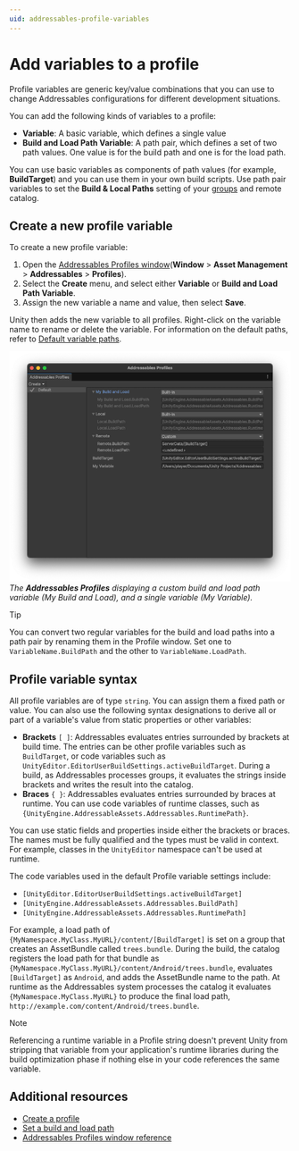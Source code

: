 ```yaml
---
uid: addressables-profile-variables
---
```


# Add variables to a profile

Profile variables are generic key/value combinations that you can use to change Addressables configurations for different development situations.

You can add the following kinds of variables to a profile:

* **Variable**: A basic variable, which defines a single value
* **Build and Load Path Variable**: A path pair, which defines a set of two path values. One value is for the build path and one is for the load path.

You can use basic variables as components of path values (for example, **BuildTarget**) and you can use them in your own build scripts. Use path pair variables to set the **Build & Local Paths** setting of your [groups](groups-intro.md) and remote catalog.

## Create a new profile variable

To create a new profile variable:

1. Open the [Addressables Profiles window](addressables-profiles-window.md)(**Window** > **Asset Management** > **Addressables** > **Profiles**).
1. Select the **Create** menu, and select either **Variable** or **Build and Load Path Variable**.
1. Assign the new variable a name and value, then select **Save**.

Unity then adds the new variable to all profiles. Right-click on the variable name to rename or delete the variable. For information on the default paths, refer to [Default variable paths](profiles-default-paths.md).

![The Addressables Profiles window displaying a custom build and load path variable (My Build and Load), and a single variable (My Variable).](images/profiles-custom-variables.png)<br/>*The __Addressables Profiles__ displaying a custom build and load path variable (My Build and Load), and a single variable (My Variable).*

> [!TIP]
> You can convert two regular variables for the build and load paths into a path pair by renaming them in the Profile window. Set one to `VariableName.BuildPath` and the other to `VariableName.LoadPath`.

## Profile variable syntax

All profile variables are of type `string`. You can assign them a fixed path or value. You can also use the following syntax designations to derive all or part of a variable's value from static properties or other variables:

* __Brackets__ `[ ]`:  Addressables evaluates entries surrounded by brackets at build time. The entries can be other profile variables such as `BuildTarget`, or code variables such as `UnityEditor.EditorUserBuildSettings.activeBuildTarget`. During a build, as Addressables processes groups, it evaluates the strings inside brackets and writes the result into the catalog.
* __Braces__ `{ }`: Addressables evaluates entries surrounded by braces at runtime. You can use code variables of runtime classes, such as `{UnityEngine.AddressableAssets.Addressables.RuntimePath}`.

You can use static fields and properties inside either the brackets or braces. The names must be fully qualified and the types must be valid in context. For example, classes in the `UnityEditor` namespace can't be used at runtime.

The code variables used in the default Profile variable settings include:

* `[UnityEditor.EditorUserBuildSettings.activeBuildTarget]`
* `[UnityEngine.AddressableAssets.Addressables.BuildPath]`
* `[UnityEngine.AddressableAssets.Addressables.RuntimePath]`

For example, a load path of `{MyNamespace.MyClass.MyURL}/content/[BuildTarget]` is set on a group that creates an AssetBundle called `trees.bundle`. During the build, the catalog registers the load path for that bundle as `{MyNamespace.MyClass.MyURL}/content/Android/trees.bundle`, evaluates `[BuildTarget]` as `Android`, and adds the AssetBundle name to the path. At runtime as the Addressables system processes the catalog it evaluates `{MyNamespace.MyClass.MyURL}` to produce the final load path, `http://example.com/content/Android/trees.bundle`.

> [!NOTE]
> Referencing a runtime variable in a Profile string doesn't prevent Unity from stripping that variable from your application's runtime libraries during the build optimization phase if nothing else in your code references the same variable.

## Additional resources

* [Create a profile](profiles-create.md)
* [Set a build and load path](profiles-build-load-paths.md)
* [Addressables Profiles window reference](addressables-profiles-window.md)
